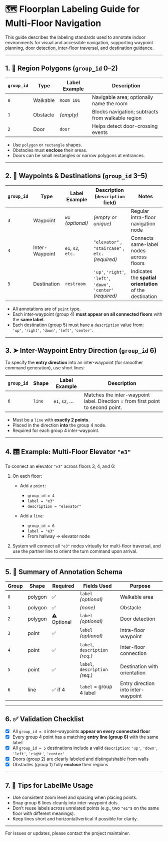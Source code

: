 # 🗺️ Floorplan Labeling Guide for Multi-Floor Navigation

This guide describes the labeling standards used to annotate indoor environments for visual and accessible navigation, supporting waypoint planning, door detection, inter-floor traversal, and destination guidance.

---

## 1. 📐 Region Polygons (`group_id` 0–2)

| `group_id` | Type         | Label Example    | Description                              |
|------------|--------------|------------------|------------------------------------------|
| `0`        | Walkable     | `Room 101`       | Navigable area; optionally name the room |
| `1`        | Obstacle     | *(empty)*        | Blocks navigation; subtracts from walkable region |
| `2`        | Door         | `door`           | Helps detect door-crossing events        |

- Use `polygon` or `rectangle` shapes.
- Obstacles must **enclose** their areas.
- Doors can be small rectangles or narrow polygons at entrances.

---

## 2. 📍 Waypoints & Destinations (`group_id` 3–5)

| `group_id` | Type            | Label Example     | Description (`description` field)            | Notes                                        |
|------------|-----------------|-------------------|----------------------------------------------|---------------------------------------------|
| `3`        | Waypoint         | `w1` *(optional)* | *(empty or unique)*                          | Regular intra-floor navigation node         |
| `4`        | Inter-Waypoint   | `e1`, `s2`, `etc.` | `"elevator"` , `"staircase"` , `etc.` *(required)*    | Connects same-label nodes across floors     |
| `5`        | Destination      | `restroom`        | `'up'`, `'right'`, `'left'`, `'down'`, `'center'` *(required)*| Indicates the **spatial orientation** of the destination |

- All annotations are of `point` type.
- Each inter-waypoint (group 4) **must appear on all connected floors** with the **same label**.
- Each destination (group 5) must have a `description` value from:  
  `'up'`, `'right'`, `'down'`, `'left'`, `'center'`.

---

## 3. ➤ Inter-Waypoint Entry Direction (`group_id` 6)

To specify the **entry direction** into an inter-waypoint (for smoother command generation), use short lines:

| `group_id` | Shape | Label Example | Description                    |
|------------|--------|----------------|--------------------------------|
| `6`        | `line` | `e1`, `s2`, …   | Matches the inter-waypoint label. Direction = from first point to second point. |

- Must be a `line` with **exactly 2 points**.
- Placed in the direction **into** the group 4 node.
- Required for each group 4 inter-waypoint.

---

## 4. 🛗 Example: Multi-Floor Elevator `"e3"`

To connect an elevator `"e3"` across floors 3, 4, and 6:

1. On each floor:
    - Add a `point`:
      - `group_id = 4`
      - `label = "e3"`
      - `description = "elevator"`

    - Add a `line`:
      - `group_id = 6`
      - `label = "e3"`
      - From hallway → elevator node

2. System will connect all `"e3"` nodes virtually for multi-floor traversal, and use the partner line to orient the turn command upon arrival.

---

## 5. 🧾 Summary of Annotation Schema

| Group | Shape     | Required | Fields Used                     | Purpose                        |
|-------|-----------|----------|----------------------------------|--------------------------------|
| `0`   | polygon   | ✅        | `label` *(optional)*             | Walkable area                  |
| `1`   | polygon   | ✅        | *(none)*                         | Obstacle                       |
| `2`   | polygon   | ⚠️ Optional | `label` *(optional)*         | Door detection                 |
| `3`   | point     | ✅        | `label` *(optional)*             | Intra-floor waypoint           |
| `4`   | point     | ✅        | `label`, `description` *(req.)*  | Inter-floor connection         |
| `5`   | point     | ✅        | `label`, `description` *(req.)*  | Destination with orientation   |
| `6`   | line      | ✅ if 4   | `label` = group 4 label          | Entry direction into inter-waypoint |

---

## 6. ✅ Validation Checklist

- [x] All `group_id = 4` inter-waypoints **appear on every connected floor**
- [x] Every group 4 point has a matching **entry line (group 6)** with the same label
- [x] All `group_id = 5` destinations include a valid `description`: `'up'`, `'down'`, `'left'`, `'right'`, `'center'`
- [x] Doors (group 2) are clearly labeled and distinguishable from walls
- [x] Obstacles (group 1) fully **enclose** their regions

---

## 7. 📌 Tips for LabelMe Usage

- Use consistent zoom level and spacing when placing points.
- Snap group 6 lines cleanly into inter-waypoint dots.
- Don’t reuse labels across unrelated points (e.g., two `"e1"`s on the same floor with different meanings).
- Keep lines short and horizontal/vertical if possible for clarity.

---

For issues or updates, please contact the project maintainer.